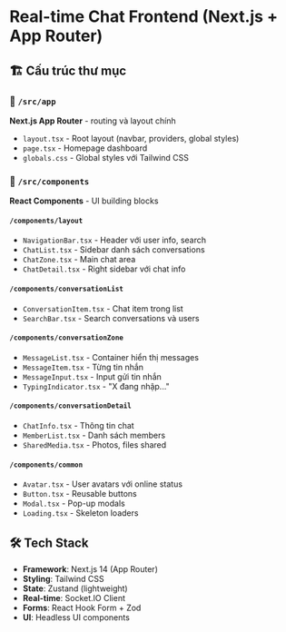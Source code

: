 # Real-time Chat Frontend (Next.js + App Router)

## 🏗️ Cấu trúc thư mục

### 📁 `/src/app`

**Next.js App Router** - routing và layout chính

- `layout.tsx` - Root layout (navbar, providers, global styles)
- `page.tsx` - Homepage dashboard
- `globals.css` - Global styles với Tailwind CSS

### 🧩 `/src/components`

**React Components** - UI building blocks

#### `/components/layout`

- `NavigationBar.tsx` - Header với user info, search
- `ChatList.tsx` - Sidebar danh sách conversations
- `ChatZone.tsx` - Main chat area
- `ChatDetail.tsx` - Right sidebar với chat info

#### `/components/conversationList`

- `ConversationItem.tsx` - Chat item trong list
- `SearchBar.tsx` - Search conversations và users

#### `/components/conversationZone`

- `MessageList.tsx` - Container hiển thị messages
- `MessageItem.tsx` - Từng tin nhắn
- `MessageInput.tsx` - Input gửi tin nhắn
- `TypingIndicator.tsx` - "X đang nhập..."

#### `/components/conversationDetail`

- `ChatInfo.tsx` - Thông tin chat
- `MemberList.tsx` - Danh sách members
- `SharedMedia.tsx` - Photos, files shared

#### `/components/common`

- `Avatar.tsx` - User avatars với online status
- `Button.tsx` - Reusable buttons
- `Modal.tsx` - Pop-up modals
- `Loading.tsx` - Skeleton loaders

## 🛠️ Tech Stack

- **Framework**: Next.js 14 (App Router)
- **Styling**: Tailwind CSS
- **State**: Zustand (lightweight)
- **Real-time**: Socket.IO Client
- **Forms**: React Hook Form + Zod
- **UI**: Headless UI components



